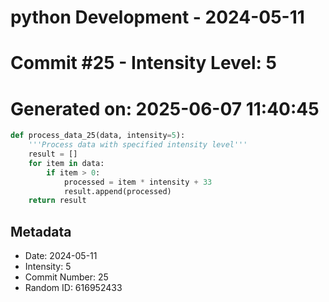 ﻿# python Development - 2024-05-11
# Commit #25 - Intensity Level: 5
# Generated on: 2025-06-07 11:40:45
```python
def process_data_25(data, intensity=5):
    '''Process data with specified intensity level'''
    result = []
    for item in data:
        if item > 0:
            processed = item * intensity + 33
            result.append(processed)
    return result
```
## Metadata
- Date: 2024-05-11
- Intensity: 5
- Commit Number: 25
- Random ID: 616952433
